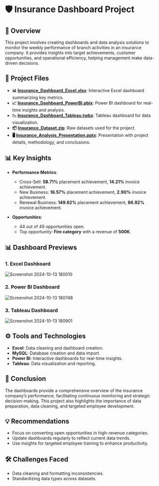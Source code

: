 # 🛡️ Insurance Dashboard Project

## 📝 Overview  
This project involves creating dashboards and data analysis solutions to monitor the weekly performance of branch activities in an insurance company. It provides insights into target achievements, customer opportunities, and operational efficiency, helping management make data-driven decisions.


## 📂 Project Files  
- **📊 [Insurance_Dashboard_Excel.xlsx](./Insurance_Dashboard_Excel.xlsx)**: Interactive Excel dashboard summarizing key metrics.  
- **📈 [Insurance_Dashboard_PowerBI.pbix](./Insurance_Dashboard_PowerBI.pbix)**: Power BI dashboard for real-time insights and analysis.  
- **📉 [Insurance_Dashboard_Tableau.twbx](./Insurance_Dashboard_Tableau.twbx)**: Tableau dashboard for data visualization.  
- **📦 [Insurance_Dataset.zip](./Insurance_Dataset.zip)**: Raw datasets used for the project.  
- **🖥️ [Insurance_Analysis_Presentation.pptx](./Insurance_Analysis_Presentation.pptx)**: Presentation with project details, methodology, and conclusions.  

## 📊 Key Insights  
- **Performance Metrics**:
  - Cross-Sell: **58.71%** placement achievement, **14.21%** invoice achievement.
  - New Business: **16.57%** placement achievement, **2.90%** invoice achievement.
  - Renewal Business: **149.62%** placement achievement, **66.92%** invoice achievement.

- **Opportunities**: 
  - 44 out of 49 opportunities open.
  - Top opportunity: **Fire category** with a revenue of **500K**.


## 📊 Dashboard Previews  

### 1. Excel Dashboard  
![Screenshot 2024-10-13 180010](https://github.com/user-attachments/assets/97989db4-01b8-46c5-9919-528bded06678)

### 2. Power BI Dashboard   
![Screenshot 2024-10-13 180748](https://github.com/user-attachments/assets/5f9378fa-1f07-48ca-8a9b-813dbe9398ab)

### 3. Tableau Dashboard  
![Screenshot 2024-10-13 180901](https://github.com/user-attachments/assets/b2726590-e5c9-410b-855b-ac9b0710b92b)


## ⚙️ Tools and Technologies  
- **Excel**: Data cleaning and dashboard creation.  
- **MySQL**: Database creation and data import.  
- **Power BI**: Interactive dashboards for real-time insights.  
- **Tableau**: Data visualization and reporting.  

## 📌 Conclusion  
The dashboards provide a comprehensive overview of the insurance company’s performance, facilitating continuous monitoring and strategic decision-making. This project also highlights the importance of data preparation, data cleaning, and targeted employee development.

## 💡 Recommendations  
- Focus on converting open opportunities in high-revenue categories.  
- Update dashboards regularly to reflect current data trends.  
- Use insights for targeted employee training to enhance productivity.


## 🛠️ Challenges Faced  
- Data cleaning and formatting inconsistencies.  
- Standardizing data types across datasets.  

